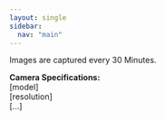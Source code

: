 ```yaml
---
layout: single
sidebar:
  nav: "main"
---
```


Images are captured every 30 Minutes.

**Camera Specifications:**  
[model]  
[resolution]  
[...]






